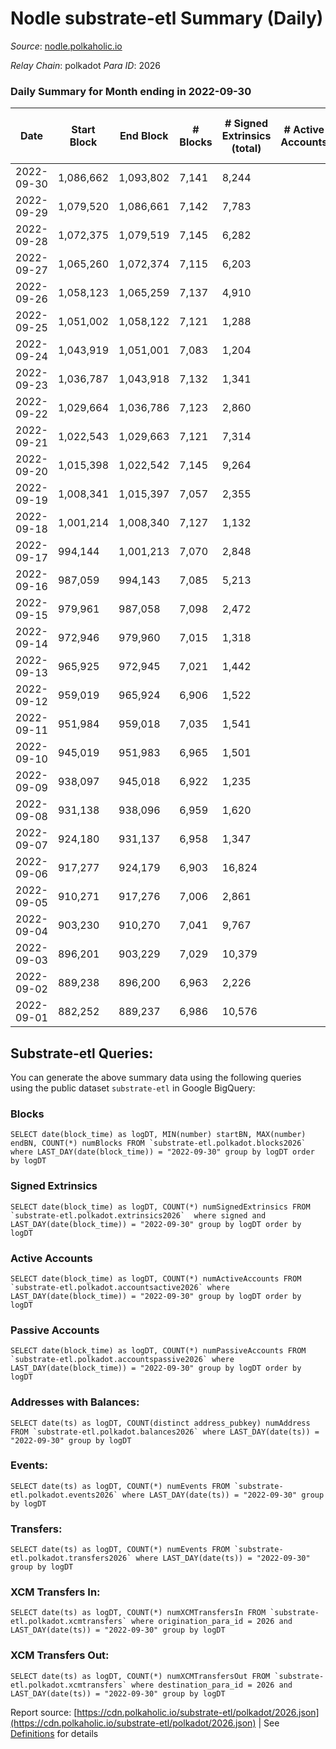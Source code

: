 # Nodle substrate-etl Summary (Daily)

_Source_: [nodle.polkaholic.io](https://nodle.polkaholic.io)

*Relay Chain*: polkadot
*Para ID*: 2026



### Daily Summary for Month ending in 2022-09-30


| Date | Start Block | End Block | # Blocks | # Signed Extrinsics (total) | # Active Accounts | # Passive | # New | # Addresses with Balances | # Events | # Transfers | # XCM Transfers In | # XCM Transfers Out | Issues | 
| ---- | ----------- | --------- | -------- | --------------------------- | ----------------- | --------- | ----- | ------------------------- | -------- | ----------- | ------------------ | ------------------- | ------ |
| 2022-09-30 | 1,086,662 | 1,093,802 | 7,141 | 8,244 |  |  |  | 697,228 | 194,659 | 112,850  |   |   |  |
| 2022-09-29 | 1,079,520 | 1,086,661 | 7,142 | 7,783 |  |  |  |  | 197,686 | 115,263  |   |   |  |
| 2022-09-28 | 1,072,375 | 1,079,519 | 7,145 | 6,282 |  |  |  |  | 183,044 | 113,192  |   |   |  |
| 2022-09-27 | 1,065,260 | 1,072,374 | 7,115 | 6,203 |  |  |  |  | 185,101 | 114,477  |   |   |  |
| 2022-09-26 | 1,058,123 | 1,065,259 | 7,137 | 4,910 |  |  |  |  | 167,694 | 109,901  |   |   |  |
| 2022-09-25 | 1,051,002 | 1,058,122 | 7,121 | 1,288 |  |  |  |  | 141,943 | 102,935  |   |   |  |
| 2022-09-24 | 1,043,919 | 1,051,001 | 7,083 | 1,204 |  |  |  |  | 138,357 | 103,237  |   |   |  |
| 2022-09-23 | 1,036,787 | 1,043,918 | 7,132 | 1,341 |  |  |  |  | 149,455 | 110,378  |   |   |  |
| 2022-09-22 | 1,029,664 | 1,036,786 | 7,123 | 2,860 |  |  |  |  | 157,926 | 111,793  |   |   |  |
| 2022-09-21 | 1,022,543 | 1,029,663 | 7,121 | 7,314 |  |  |  |  | 190,521 | 114,979  |   |   |  |
| 2022-09-20 | 1,015,398 | 1,022,542 | 7,145 | 9,264 |  |  |  |  | 206,350 | 117,528  |   |   |  |
| 2022-09-19 | 1,008,341 | 1,015,397 | 7,057 | 2,355 |  |  |  |  | 154,260 | 111,053  |   |   |  |
| 2022-09-18 | 1,001,214 | 1,008,340 | 7,127 | 1,132 |  |  |  |  | 141,907 | 106,367  |   |   |  |
| 2022-09-17 | 994,144 | 1,001,213 | 7,070 | 2,848 |  |  |  |  | 167,848 | 118,714  |   |   |  |
| 2022-09-16 | 987,059 | 994,143 | 7,085 | 5,213 |  |  |  |  | 174,249 | 112,415  |   |   |  |
| 2022-09-15 | 979,961 | 987,058 | 7,098 | 2,472 |  |  |  |  | 153,586 | 113,618  |   |   |  |
| 2022-09-14 | 972,946 | 979,960 | 7,015 | 1,318 |  |  |  |  | 158,822 | 119,891  |   |   |  |
| 2022-09-13 | 965,925 | 972,945 | 7,021 | 1,442 |  |  |  |  | 164,480 | 120,927  |   |   |  |
| 2022-09-12 | 959,019 | 965,924 | 6,906 | 1,522 |  |  |  |  | 159,170 | 120,637  |   |   |  |
| 2022-09-11 | 951,984 | 959,018 | 7,035 | 1,541 |  |  |  |  | 154,834 | 115,220  |   |   |  |
| 2022-09-10 | 945,019 | 951,983 | 6,965 | 1,501 |  |  |  |  | 149,963 | 112,275  |   |   |  |
| 2022-09-09 | 938,097 | 945,018 | 6,922 | 1,235 |  |  |  |  | 165,370 | 123,301  |   |   |  |
| 2022-09-08 | 931,138 | 938,096 | 6,959 | 1,620 |  |  |  | 589,115 | 168,423 | 121,552  |   |   |  |
| 2022-09-07 | 924,180 | 931,137 | 6,958 | 1,347 |  |  |  | 578,232 | 149,255 | 114,344  |   |   |  |
| 2022-09-06 | 917,277 | 924,179 | 6,903 | 16,824 |  |  |  | 571,800 | 285,135 | 133,403  |   |   |  |
| 2022-09-05 | 910,271 | 917,276 | 7,006 | 2,861 |  |  |  | 576,760 | 178,321 | 123,655  |   |   |  |
| 2022-09-04 | 903,230 | 910,270 | 7,041 | 9,767 |  |  |  | 567,072 | 227,957 | 127,326  |   |   |  |
| 2022-09-03 | 896,201 | 903,229 | 7,029 | 10,379 |  |  |  | 565,590 | 222,605 | 119,112  |   |   |  |
| 2022-09-02 | 889,238 | 896,200 | 6,963 | 2,226 |  |  |  | 565,410 | 153,721 | 111,623  |   |   |  |
| 2022-09-01 | 882,252 | 889,237 | 6,986 | 10,576 |  |  |  | 559,192 | 251,421 | 125,453  |   |   |  |

## Substrate-etl Queries:
You can generate the above summary data using the following queries using the public dataset `substrate-etl` in Google BigQuery:


### Blocks
```
SELECT date(block_time) as logDT, MIN(number) startBN, MAX(number) endBN, COUNT(*) numBlocks FROM `substrate-etl.polkadot.blocks2026`  where LAST_DAY(date(block_time)) = "2022-09-30" group by logDT order by logDT
```


### Signed Extrinsics
```
SELECT date(block_time) as logDT, COUNT(*) numSignedExtrinsics FROM `substrate-etl.polkadot.extrinsics2026`  where signed and LAST_DAY(date(block_time)) = "2022-09-30" group by logDT order by logDT
```


### Active Accounts
```
SELECT date(block_time) as logDT, COUNT(*) numActiveAccounts FROM `substrate-etl.polkadot.accountsactive2026` where LAST_DAY(date(block_time)) = "2022-09-30" group by logDT order by logDT
```


### Passive Accounts
```
SELECT date(block_time) as logDT, COUNT(*) numPassiveAccounts FROM `substrate-etl.polkadot.accountspassive2026` where LAST_DAY(date(block_time)) = "2022-09-30" group by logDT order by logDT
```


### Addresses with Balances:
```
SELECT date(ts) as logDT, COUNT(distinct address_pubkey) numAddress FROM `substrate-etl.polkadot.balances2026` where LAST_DAY(date(ts)) = "2022-09-30" group by logDT
```


### Events:
```
SELECT date(ts) as logDT, COUNT(*) numEvents FROM `substrate-etl.polkadot.events2026` where LAST_DAY(date(ts)) = "2022-09-30" group by logDT
```


### Transfers:
```
SELECT date(ts) as logDT, COUNT(*) numEvents FROM `substrate-etl.polkadot.transfers2026` where LAST_DAY(date(ts)) = "2022-09-30" group by logDT
```


### XCM Transfers In:
```
SELECT date(ts) as logDT, COUNT(*) numXCMTransfersIn FROM `substrate-etl.polkadot.xcmtransfers` where origination_para_id = 2026 and LAST_DAY(date(ts)) = "2022-09-30" group by logDT
```


### XCM Transfers Out:
```
SELECT date(ts) as logDT, COUNT(*) numXCMTransfersOut FROM `substrate-etl.polkadot.xcmtransfers` where destination_para_id = 2026 and LAST_DAY(date(ts)) = "2022-09-30" group by logDT
```



Report source: [https://cdn.polkaholic.io/substrate-etl/polkadot/2026.json](https://cdn.polkaholic.io/substrate-etl/polkadot/2026.json) | See [Definitions](/DEFINITIONS.md) for details
